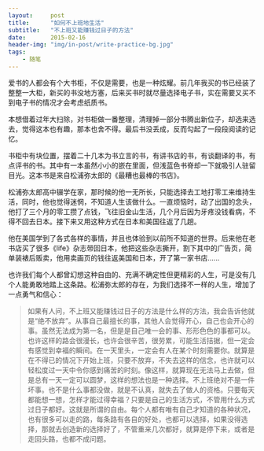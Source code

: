 ```yaml
---
layout:     post
title:      "如何不上班地生活"
subtitle:   "不上班又能赚钱过日子的方法"
date:       2015-02-16
header-img: "img/in-post/write-practice-bg.jpg"
tags:
    - 随笔
---
```



爱书的人都会有个大书柜，不仅是需要，也是一种炫耀。前几年我买的书已经装了整整一大柜，新买的书没地方塞，后来买书时就尽量选择电子书，实在需要又买不到电子书的情况才会考虑纸质书。

本想借着过年大扫除，对书柜做一番整理，清理掉一部分书腾出新位子，却选来选去，觉得这本也有趣，那本也舍不得。最后书没丢成，反而勾起了一段段阅读的记忆。

书柜中有块位置，摆着二十几本为书立言的书，有讲书店的书，有谈翻译的书，有点评书的书。其中有一本虽然小小的嵌在里面，但浅蓝色书脊却一下就吸引人驻留目光。这本书是来自松浦弥太郎的《最糟也最棒的书店》。

松浦弥太郎高中辍学在家，那时候的他一无所长，只能选择去工地打零工来维持生活，同时，他也觉得迷惘，不知道人生该做什么。一直烦恼时，动了出国的念头，他打了三个月的零工攒了点钱，飞往旧金山生活，几个月后因为牙疼没钱看病，不得不回去日本。接下来又用这种方式在日本和美国往返了几趟。

他在美国学到了各式各样的事情，并且也体验到以前所不知道的世界。后来他在老书店买了很多《life》杂志带回日本，他把这些杂志撕开，割下其中的广告页，简单装裱后贩卖，他用卖画页的钱往返美国和日本，开了第一家书店......

也许我们每个人都曾幻想这种自由的、充满不确定性但更精彩的人生，可是没有几个人能勇敢地踏上这条路。松浦弥太郎的存在，为我们选择不一样的人生，增加了一点勇气和信心：

>如果有人问，不上班又能赚钱过日子的方法是什么样的方法，我会告诉他就是“绝不放弃”。从事自己最擅长的事，其他人会觉得开心，自己也会开心的事。虽然无法成为第一名，但是是自己唯一会的事、形形色色的事都可以。也许这样的路会很漫长，也许会很辛苦，很劳累，可能生活拮据，但一定会有感觉到幸福的瞬间。在一天里头，一定会有人在某个时刻需要你。就算是在不得已的情况下开始上班，只要不放弃，不失去这样的信念，也许就可以轻松度过一天中令你感到痛苦的时刻。像这样，就算现在无法马上去做，但是总有一天一定可以圆梦，这样的想法也是一种选择。不上班绝对不是一件坏事。也不是什么事都没做，就是不认真，就失去了做人的资格。只要每天都能想一想，怎样才能过得幸福？只要是自己的生活方式，不管用什么方式过日子都好。这就是所谓的自由。每个人都有唯有自己才知道的各种状况，也有很多可以走的路，每条路有各自的好处，也都可以选择，如果没得选择，那就去创造新的选择好了，不管重来几次都好，就算是停下来，或者是走回头路，也都不成问题。